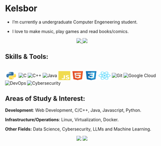 # Kelsbor

- I’m currently a undergraduate Computer Engeneering student.

- I love to make music, play games and read books/comics.

<div align="center"> <a href="https://github.com/kelsbor"> <img height="180em" src="https://github-readme-stats.vercel.app/api?username=kelsbor&show_icons=true&theme=dracula&include_all_commits=true&count_private=true"/> <img height="180em" src="https://github-readme-stats.vercel.app/api/top-langs/?username=kelsbor&layout=compact&langs_count=16&theme=dracula"/> </a> </div>


## Skills & Tools:

<div style="display: inline_block"><br> <img align="center" alt="Python" height="30" width="40" src="https://raw.githubusercontent.com/devicons/devicon/master/icons/python/python-original.svg"> <img align="center" alt="C" height="30" width="40" src="https://cdn.jsdelivr.net/gh/devicons/devicon/icons/c/c-original.svg"> <img align="center" alt="C++" height="30" width="40" src="https://cdn.jsdelivr.net/gh/devicons/devicon/icons/cplusplus/cplusplus-original.svg"> <img align="center" alt="Java" height="30" width="40" src="https://cdn.jsdelivr.net/gh/devicons/devicon/icons/java/java-original.svg"> <img align="center" alt="JavaScript" height="30" width="40" src="https://raw.githubusercontent.com/devicons/devicon/master/icons/javascript/javascript-plain.svg"> <img align="center" alt="HTML5" height="30" width="40" src="https://raw.githubusercontent.com/devicons/devicon/master/icons/html5/html5-original.svg"> <img align="center" alt="CSS3" height="30" width="40" src="https://raw.githubusercontent.com/devicons/devicon/master/icons/css3/css3-original.svg"> <img align="center" alt="React" height="30" width="40" src="https://raw.githubusercontent.com/devicons/devicon/master/icons/react/react-original.svg"> <img align="center" alt="Git" height="30" width="40" src="https://cdn.jsdelivr.net/gh/devicons/devicon/icons/git/git-original.svg"> <img align="center" alt="Google Cloud" height="30" width="40" src="https://cdn.jsdelivr.net/gh/devicons/devicon/icons/googlecloud/googlecloud-original.svg"> <img align="center" alt="DevOps" height="30" width="40" src="https://cdn.jsdelivr.net/gh/devicons/devicon/icons/docker/docker-plain.svg"> <img align="center" alt="Cybersecurity" height="30" width="40" src="https://img.shields.io/badge/Cybersecurity-000000?style=for-the-badge&logo=cybersecurity&logoColor=white"></div>


## Areas of Study & Interest:

**Development**: Web Development, C/C++, Java, Javascript, Python.

**Infrastructure/Operations**: Linux, Virtualization, Docker.

**Other Fields:** Data Science, Cybersecurity, LLMs and Machine Learning.


<div align="center"> <a href="https://www.linkedin.com/in/kelvin-huss-borg/" target="_blank"><img src="https://img.shields.io/badge/-LinkedIn-%230077B5?style=for-the-badge&logo=linkedin&logoColor=white"></a> <a href="mailto:kehsbor@gmail.com"><img src="https://img.shields.io/badge/-Gmail-%23333?style=for-the-badge&logo=gmail&logoColor=white"></a></div>
